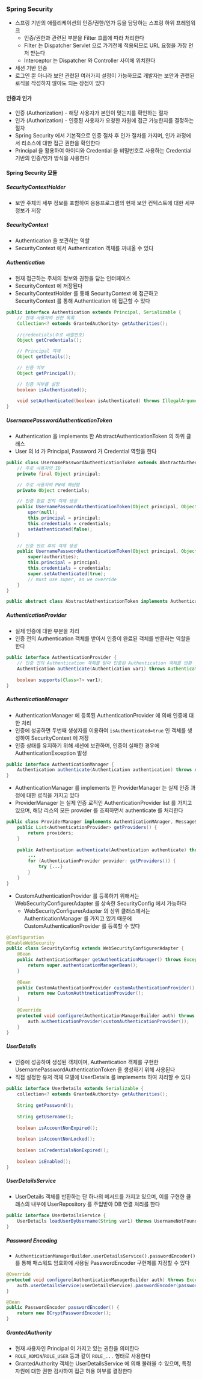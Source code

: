 ### Spring Security

* 스프링 기반의 애플리케이션의 인증/권한/인가 등을 담당하는 스프링 하위 프레임워크
  * 인증/권한과 관련된 부분을 Filter 흐름에 따라 처리한다
  * Filter 는 Dispatcher Servlet 으로 가기전에 적용되므로 URL 요청을 가장 먼저 받는다
  * Interceptor 는 Dispatcher 와 Controller 사이에 위치한다
* 세션 기반 인증
* 로그인 뿐 아니라 보안 관련된 여러가지 설정이 가능하므로 개발자는 보안과 관련된 로직을 작성하지 않아도 되는 장점이 있다

#### 인증과 인가

* 인증 (Authorization) - 해당 사용자가 본인이 맞는지를 확인하는 절차
* 인가 (Authorization) - 인증된 사용자가 요청한 자원에 접근 가능한지를 결정하는 절차
* Spring Security 에서 기본적으로 인증 절차 후 인가 절차를 가지며, 인가 과정에서 리소스에 대한 접근 권한을 확인한다
* Principal 을 활용하여 아이디와 Credential 을 비밀번호로 사용하는 Credential 기반의 인증/인가 방식을 사용한다

#### Spring Security 모듈

##### SecurityContextHolder

* 보안 주체의 세부 정보를 포함하여 응용프로그램의 현재 보안 컨텍스트에 대한 세부 정보가 저장

##### SecurityContext

* Authentication 을 보관하는 역할
* SecurityContext 에서 Authentication 객체를 꺼내올 수 있다

##### Authentication

* 현재 접근하는 주체의 정보와 권한을 담는 인터페이스
* SecurityContext 에 저장된다
* SecurityContextHolder 를 통해 SecurityContext 에 접근하고 SecurityContext 를 통해 Authentication 에 접근할 수 있다

```java
public interface Authentication extends Principal, Serializable {
    // 현재 사용자의 권한 목록
    Collection<? extends GrantedAuthority> getAuthorities();
    
    //credentials(주로 비밀번호)
    Object getCredentials();

    // Principal 객체
    Object getDetails();

    // 인증 여부
    Object getPrincipal();

    // 인증 여부를 설정
    boolean isAuthenticated();
  
    void setAuthenticated(boolean isAuthenticated) throws IllegalArgumentException;
}
```

##### UsernamePasswordAuthenticationToken

* Authentication 을 implements 한 AbstractAuthenticationToken 의 하위 클래스
* User 의 Id 가 Principal, Password 가 Credential 역할을 한다

```java
public class UsernamePasswordAuthenticationToken extends AbstractAuthenticationToken {
    // 주로 사용자의 ID
    private final Object principal;

    // 주로 사용자의 PW에 해당함
    private Object credentials;

    // 인증 완료 전의 객체 생성
    public UsernamePasswordAuthenticationToken(Object principal, Object credentials) {
        uper(null);
        this.principal = principal;
        this.credentials = credentials;
        setAuthenticated(false);
    }

    // 인증 완료 후의 객체 생성
    public UsernamePasswordAuthenticationToken(Object principal, Object credentials, Collection<? extends GrantedAuthority> authorities) {
        super(authorities);
        this.principal = principal;
        this.credentials = credentials;
        super.setAuthenticated(true);
        // must use super, as we override
    }
}

public abstract class AbstractAuthenticationToken implements Authentication, CredentialsContainer { }
```

##### AuthenticationProvider

* 실제 인증에 대한 부분을 처리
* 인증 전의 Authentication 객체를 받아서 인증이 완료된 객체를 반환하는 역할을 한다

```java
public interface AuthenticationProvider {
    // 인증 전의 Authentication 객체를 받아 인증된 Authentication 객체를 반환
    Authentication authenticate(Authentication var1) throws AuthenticationException;
    
    boolean supports(Class<?> var1);
}
```

##### AuthenticationManager

* AuthenticationManager 에 등록된 AuthenticationProvider 에 의해 인증에 대한 처리
* 인증에 성공하면 두번째 생성자를 이용하여 `isAuthenticated=true` 인 객체를 생성하여 SecurityContext 에 저장
* 인증 상태를 유지하기 위해 세션에 보관하며, 인증이 실패한 경우에 AuthenticationException 발생

```java
public interface AuthenticationManager {
    Authentication authenticate(Authentication authentication) throws AuthenticationException;
}
```

* AuthenticationManager 를 implements 한 ProviderManager 는 실제 인증 과정에 대한 로직을 가지고 있다
* ProviderManager 는 실제 인증 로직인 AuthenticationProvider list 를 가지고 있으며, 해당 리스의 모든 provider 를 조회하면서 authenticate 를 처리한다

```java
public class ProviderManager implements AuthenticationMAnager, MessageSourceAware, InitializingBean {
    public List<AuthenticationProvider> getProviders() {
        return providers;
    }
    
    public Authentication authenticate(Authentication authenticate) throws AuthenticationException {
        ...
        for (AuthenticationProvider provider: getProviders()) {
            try {...}
        }
    }
}
```

* CustomAuthenticationProvider 를 등록하기 위해서는 WebSecurityConfigurerAdapter 를 상속한 SecurityConfig 에서 가능하다
  * WebSecurityConfigurerAdapter 의 상위 클래스에서는 AuthenticationManager 를 가지고 있기 때문에 CustomAuthenticationProvider 를 등록할 수 있다

```java
@Configuration
@EnableWebSecurity
public class SecurityConfig extends WebSecurityConfigurerAdapter {
    @Bean
    public AuthenticationManger getAuthenticationManager() throws Exception {
        return super.authenticationManagerBean();
    }
    
    @Bean
    public CustomAuthenticationProvider customAuthenticationProvider() throws Exception {
        return new CustomAuthtneticationProvider();
    }
    
    @Override
    protected void configure(AuthenticationManagerBuilder auth) throws Exception {
        auth.authenticationProvider(customAuthenticationProvider());
    }
}
```

##### UserDetails

* 인증에 성공하여 생성된 객체이며, Authentication 객체를 구현한 UsernamePasswordAuthenticationToken 을 생성하기 위해 사용된다
* 직접 설정한 유저 객체 모델에 UserDetails 를 implements 하여 처리할 수 있다

```java
public interface UserDetails extends Serializable {
    collection<? extends GrantedAuthority> getAuthorities();
    
    String getPassword();
    
    String getUsername();
    
    boolean isAccountNonExpired();
    
    boolean isAccountNonLocked();
    
    boolean isCredentialsNonExpired();
    
    boolean isEnabled();
}
```

##### UserDetailsService

* UserDetails 객체를 반환하는 단 하나의 메서드를 가지고 있으며, 이를 구현한 클래스의 내부에 UserRepository 를 주입받아 DB 연결 처리를 한다

```java
public interface UserDetailsService {
    UserDetails loadUserByUsername(String var1) throws UsernameNotFoundException;
}
```

##### Password Encoding

* `AuthenticationManagerBuilder.userDetailsService().passwordEncoder()` 를 통해 패스워드 암호화에 사용될 PasswordEncoder 구현체를 지정할 수 있다

```java
@Override
protected void configure(AuthenticationManagerBuilder auth) throws Exception {
    auth.userDetailsService(userDetailsService).passwordEncoder(passwordEncoder());
}

@Bean
public PasswordEncoder passwordEncoder() {
    return new BCryptPasswordEncoder();
}
```

##### GrantedAuthority

* 현재 사용자인 Principal 이 가지고 있는 권한을 의미한다
* `ROLE_ADMIN`/`ROLE_USER` 등과 같이 `ROLE_...` 형태로 사용한다
* GrantedAuthority 객체는 UserDetailsService 에 의해 불러올 수 있으며, 특정 자원에 대한 권한 검사하여 접근 허용 여부를 결정한다

